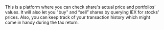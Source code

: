 This is a platform where you can check share's actual price and portfolios’ values. 
It will also let you "buy" and “sell” shares by querying IEX for stocks’ prices. 
Also, you can keep track of your transaction history which might come in handy during the tax return.
